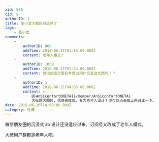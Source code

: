 ```yaml
---
aid: 586
cid: 9
authorID: 1
title: 张小龙大概已经退休了
tags:
    - 张小龙
comments:
    -
        authorID: 865
        addTime: 2018-06-21T01:16:00.000Z
        content: 老年人模式?
    -
        authorID: 1059
        addTime: 2018-06-21T01:44:00.000Z
        content: 微信的设计里有考虑过用户交互这东西吗？？
    -
        authorID: 1
        addTime: 2018-06-21T04:03:00.000Z
        content: >-
            @[AnSiconfortONETA](/member/AnSiconfortONETA)
            大标题大图片，信息密度低，专为老年人设计！你可以点击右上角对比一下。
date: 2018-06-20T14:08:00.000Z
category: 吐槽
---
```


微信朋友圈的沉浸式 sb 设计还没适应过来，订阅号又改成了老年人模式。

大概用户群都是老年人吧。
